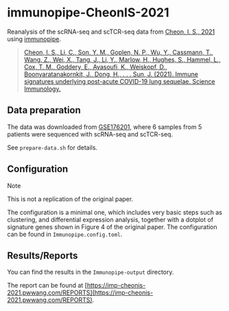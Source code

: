 # immunopipe-CheonIS-2021


Reanalysis of the scRNA-seq and scTCR-seq data from [Cheon, I. S., 2021](https://www.science.org/doi/full/10.1126/sciimmunol.abk1741) using [immunopipe](https://github.com/pwwang/immunopipe).

> [Cheon, I. S., Li, C., Son, Y. M., Goplen, N. P., Wu, Y., Cassmann, T., Wang, Z., Wei, X., Tang, J., Li, Y., Marlow, H., Hughes, S., Hammel, L., Cox, T. M., Goddery, E., Ayasoufi, K., Weiskopf, D., Boonyaratanakornkit, J., Dong, H., . . . Sun, J. (2021). Immune signatures underlying post-acute COVID-19 lung sequelae. Science Immunology.](https://www.science.org/doi/full/10.1126/sciimmunol.abk1741)
>

## Data preparation

The data was downloaded from [GSE176201](https://www.ncbi.nlm.nih.gov/geo/query/acc.cgi?acc=GSE176201), where 6 samples from 5 patients were sequenced with scRNA-seq and scTCR-seq.

See `prepare-data.sh` for details.

## Configuration

> [!NOTE]
> This is not a replication of the original paper.
>

The configuration is a minimal one, which includes very basic steps such as clustering, and differential expression analysis, together with a dotplot of signature genes shown in Figure 4 of the original paper. The configuration can be found in `Immunopipe.config.toml`.

## Results/Reports

You can find the results in the `Immunopipe-output` directory.

The report can be found at [https://imp-cheonis-2021.pwwang.com/REPORTS](https://imp-cheonis-2021.pwwang.com/REPORTS).

